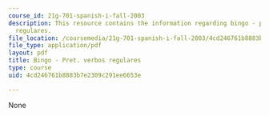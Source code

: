 ```yaml
---
course_id: 21g-701-spanish-i-fall-2003
description: This resource contains the information regarding bingo - pret. verbos
  regulares.
file_location: /coursemedia/21g-701-spanish-i-fall-2003/4cd246761b8883b7e2309c291ee6653e_MIT21G_701F03_13bingo.pdf
file_type: application/pdf
layout: pdf
title: Bingo - Pret. verbos regulares
type: course
uid: 4cd246761b8883b7e2309c291ee6653e

---
```

None